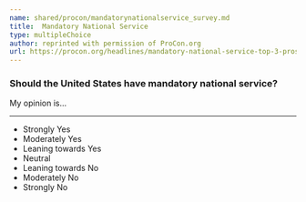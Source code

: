 ```yaml
---
name: shared/procon/mandatorynationalservice_survey.md
title:  Mandatory National Service 
type: multipleChoice
author: reprinted with permission of ProCon.org
url: https://procon.org/headlines/mandatory-national-service-top-3-pros-and-cons/ 
---
```


###  Should the United States have mandatory national service?

My opinion is...

---

- Strongly Yes
- Moderately Yes
- Leaning towards Yes
- Neutral
- Leaning towards No
- Moderately No
- Strongly No

